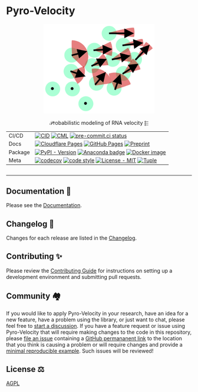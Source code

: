 # Pyro-Velocity

<div align="center" style="margin-left: auto; margin-right: auto; max-width: 520px; overflow-x: auto;">
<img
    src="https://raw.githubusercontent.com/pinellolab/pyrovelocity/beta/docs/_static/logo.png"
    alt="Pyro-Velocity logo"
    style="width: 300px; max-width: 90%; height: auto;"
    role="img">

𝒫robabilistic modeling of RNA velocity ⬱

|         |                                                                                                                                                                        |
| ------- | ---------------------------------------------------------------------------------------------------------------------------------------------------------------------- |
| CI/CD   | [![CID][cid-badge]][cid-link] [![CML][cml-badge]][cml-link] [![pre-commit.ci status][precommit-badge]][precommit-link]                                                 |
| Docs    | [![Cloudflare Pages][cloudflare-badge]][cloudflare-link] [![GitHub Pages][gh-pages-badge]][gh-pages-link] [![Preprint][preprint-badge]][preprint-link]                 |
| Package | [![PyPI - Version][pypi-badge]][pypi-link] [![Anaconda badge][anaconda-badge]][anaconda-link] [![Docker image][docker-badge]][docker-link]                             |
| Meta    | [![codecov][codecov-badge]][codecov-link] [![code style][black-badge]][black-link] [![License - MIT][license-badge]][license-link] [![Tuple][tuple-badge]][tuple-link] |

[cid-badge]: https://github.com/pinellolab/pyrovelocity/actions/workflows/cid.yaml/badge.svg?branch=master
[cid-link]: https://github.com/pinellolab/pyrovelocity/actions/workflows/cid.yaml
[cml-badge]: https://github.com/pinellolab/pyrovelocity/actions/workflows/cml.yml/badge.svg
[cml-link]: https://github.com/pinellolab/pyrovelocity/actions/workflows/cml.yml
[precommit-badge]: https://results.pre-commit.ci/badge/github/pinellolab/pyrovelocity/main.svg
[precommit-link]: https://results.pre-commit.ci/latest/github/pinellolab/pyrovelocity/master
[cloudflare-badge]: https://img.shields.io/badge/Docs-pages-F38020?style=flat&logo=cloudflare&labelColor=black
[cloudflare-link]: https://docs.pyrovelocity.net
[gh-pages-badge]: https://img.shields.io/github/deployments/pinellolab/pyrovelocity/github-pages?logo=github&label=Docs
[gh-pages-link]: https://pinellolab.github.io/pyrovelocity
[preprint-badge]: https://img.shields.io/badge/doi-10.1101/2022.09.12.507691v2-B31B1B
[preprint-link]: https://doi.org/10.1101/2022.09.12.507691
[pypi-badge]: https://img.shields.io/pypi/v/pyrovelocity.svg?logo=pypi&label=PyPI&logoColor=gold
[pypi-link]: https://pypi.org/project/pyrovelocity/
[anaconda-badge]: https://anaconda.org/conda-forge/pyrovelocity/badges/version.svg
[anaconda-link]: https://anaconda.org/conda-forge/pyrovelocity
[docker-badge]: https://img.shields.io/badge/docker-image-blue?logo=docker
[docker-link]: https://github.com/pinellolab/pyrovelocity/pkgs/container/pyrovelocity
[codecov-badge]: https://codecov.io/gh/pinellolab/pyrovelocity/branch/main/graph/badge.svg
[codecov-link]: https://codecov.io/gh/pinellolab/pyrovelocity
[black-badge]: https://img.shields.io/badge/code%20style-black-000000.svg
[black-link]: https://github.com/psf/black
[license-badge]: https://img.shields.io/badge/license-AGPL%203-purple
[license-link]: https://spdx.org/licenses/
[tuple-badge]: https://img.shields.io/badge/Tuple%20❤️%20OSS-5A67D8?logo=tuple
[tuple-link]: https://tuple.app/github-badge

</div>

---

## Documentation 📒

Please see the [Documentation](https://docs.pyrovelocity.net).

## Changelog 🔀

Changes for each release are listed in the [Changelog](https://docs.pyrovelocity.net/about/changelog).

## Contributing ✨

Please review the [Contributing Guide](https://docs.pyrovelocity.net/about/contributing) for instructions on setting up a development environment and submitting pull requests.

## Community 🏘

If you would like to apply Pyro-Velocity in your research, have an idea for a new feature, have a problem using the library, or just want to chat, please feel free to [start a discussion](https://github.com/pinellolab/pyrovelocity/discussions). If you have a feature request or issue using Pyro-Velocity that will require making changes to the code in this repository, please [file an issue](https://github.com/pinellolab/pyrovelocity/issues) containing a [GitHub permananent link](https://docs.github.com/en/get-started/writing-on-github/working-with-advanced-formatting/creating-a-permanent-link-to-a-code-snippet) to the location that you think is causing a problem or will require changes and provide a [minimal reproducible example](https://en.wikipedia.org/wiki/Minimal_reproducible_example). Such issues will be reviewed!

## License ⚖️

[AGPL](https://github.com/pinellolab/pyrovelocity/blob/main/LICENSE)
